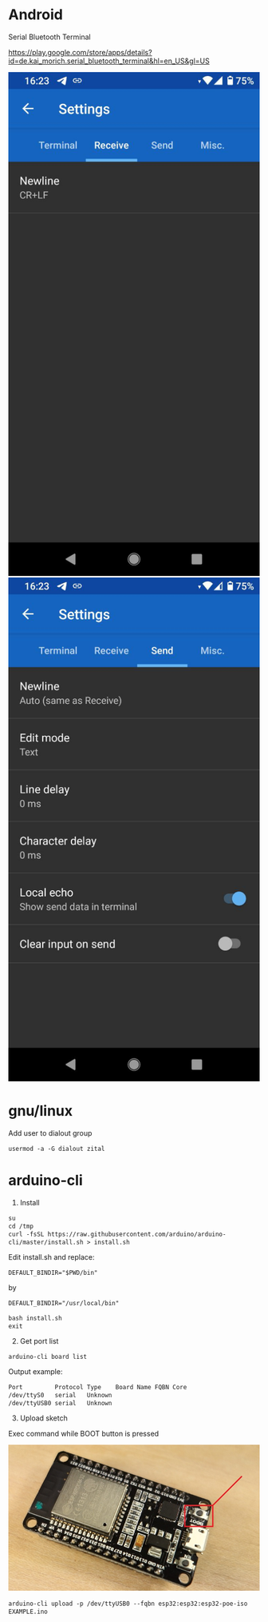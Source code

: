Android
=======

Serial Bluetooth Terminal

https://play.google.com/store/apps/details?id=de.kai_morich.serial_bluetooth_terminal&hl=en_US&gl=US

![Serial Bluetooth Terminal - Settings -> Receive](B01.jpg "Serial Bluetooth Terminal - Settings -> Receive")
![Serial Bluetooth Terminal - Settings -> Send](B02.jpg "Serial Bluetooth Terminal - Settings -> Send")

gnu/linux
=========

Add user to dialout group

```
usermod -a -G dialout zital
```

arduino-cli
===========

1. Install
```
su
cd /tmp
curl -fsSL https://raw.githubusercontent.com/arduino/arduino-cli/master/install.sh > install.sh
```

Edit install.sh and replace:
```
DEFAULT_BINDIR="$PWD/bin"
```

by
```
DEFAULT_BINDIR="/usr/local/bin"
```

```
bash install.sh
exit
```

2. Get port list

```
arduino-cli board list
```

Output example:
```
Port         Protocol Type    Board Name FQBN Core
/dev/ttyS0   serial   Unknown                
/dev/ttyUSB0 serial   Unknown                
```

3. Upload sketch

Exec command while BOOT button is pressed

![ESP32 BOOT button](ESP3201.jpg "ESP32 BOOT button")

```
arduino-cli upload -p /dev/ttyUSB0 --fqbn esp32:esp32:esp32-poe-iso EXAMPLE.ino
```